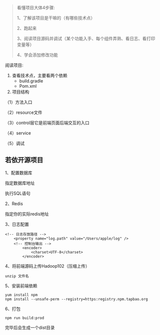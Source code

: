 > 看懂项目大体4步骤:
>
> 1、了解该项目是干嘛的（有哪些技术点）
>
> 2、跑起来
>
> 3、阅读项目源码并调试（某个功能入手、每个组件弄熟、看日志、看打印变量等）
>
> 4、学会添加修改功能

阅读项目:

1. 查看技术点，主要看两个依赖
   * build.gradle
   * Pom.xml
2. 项目结构

（1）方法入口

（2）resource文件

（3）control层它是前端页面后端交互的入口

（4）service

（5）调试



## 若依开源项目

1、配置数据库

指定数据库地址

执行SQL语句

2、Redis

指定你的实际redis地址

3、日志配置

```
<!-- 日志存放路径 -->
	<property name="log.path" value="/Users/apple/log" />
	<!-- 控制台输出 -->
		<encoder>
            <charset>UTF-8</charset>
		</encoder>
```

4、将前端源码上传Hadoop102（压缩上传）

```
unzip 文件名
```

5、安装前端依赖

```
yum install npm
npm install --unsafe-perm --registry=https:registry.npm.tapbao.org
```

6、打包

```
npm run build:prod
```

完毕后会生成一个dist目录

